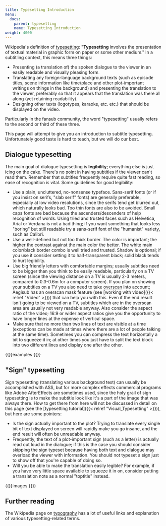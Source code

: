 ```yaml
---
title: Typesetting Introduction
menu:
  docs:
    parent: typesetting
    name: Typesetting Introduction
weight: 4000
---
```


Wikipedia's definition of
[typesetting](http://en.wikipedia.org/wiki/Typesetting): "**Typesetting**
involves the presentation of textual material in graphic form on paper or some
other medium." In a subtitling context, this means three things:

* Presenting (a translation of) the spoken dialogue to the viewer in an easily
  readable and visually pleasing form.
* Translating any foreign-language background texts (such as episode titles,
  scene information like time/place and other plot-important writings on things
  in the background) and presenting the translation to the viewer, preferably
  so that it appears that the translation was there all along (yet retaining
  readability).
* Designing other texts (logotypes, karaoke, etc. etc.) that should be
  displayed on the video.

Particularly in the fansub community, the word "typesetting" usually refers to
the second or third of these three.

This page will attempt to give you an introduction to subtitle typesetting.
Unfortunately good taste is hard to teach, but we will do our best.

## Dialogue typesetting ##
The main goal of dialogue typesetting is **legibility**; everything else is
just icing on the cake. There's no point in having subtitles if the viewer
can't read them. Remember that subtitles frequently require quite fast reading,
so ease of recognition is vital. Some guidelines for good legibility:

* Use a plain, uncluttered, no-nonsense typeface. Sans-serif fonts (or if you
  insist on serifs, "slab serif" fonts) are generally preferable, especially at
  low video resolutions, since the serifs tend get blurred out, which naturally
  looks bad. Too thin fonts are also to be avoided. Small caps fonts are bad
  because the ascenders/descenders of  help recognition of words. Using tried
  and trusted faces such as Helvetica, Arial or Verdana is not a bad thing; if
  you want something that looks less "boring" but still readable try a
  sans-serif font of the "humanist" variety, such as Calibri.
* Use a well-defined but not too thick border. The color is important; the
  higher the contrast against the main color the better. The white main
  color/black border combo is well tried and trusted. Shadow is optional; if
  you use it consider setting it to half-transparent black; solid black tends
  to hurt legibility.
* Use big friendly letters with comfortable margins; usually subtitles need to
  be bigger than you think to be easily readable, particularly on a TV screen
  (since the viewing distance on a TV is usually 2-3 meters, compared to
  0.3-0.6m for a computer screen). If you plan on showing your subtitles on a
  TV you also need to take [overscan](http://en.wikipedia.org/wiki/Overscan)
  into account; Aegisub has an overscan mask feature (see [working with video]({{< relref "Video" >}})) that can help you with this. Even if the end result isn't
  going to be viewed on a TV, subtitles which are in the overscan area are
  usually not very readable anyway. Also consider the aspect ratio of the
  video; 16:9 or wider aspect ratios give you the opportunity to have longer
  lines at the expense of vertical space.
* Make sure that no more than two lines of text are visible at a time
  (exceptions can be made at times where there are a lot of people talking at
  the same time). Sometimes you can compress the text horizontally a bit to
  squeeze it in; at other times you just have to split the text block into two
  different lines and display one after the other.

{{<todo>}}examples {{</todo>}}

## "Sign" typesetting ##
Sign typesetting (translating various background text) can usually be
accomplished with ASS, but for more complex effects commercial programs like
Adobe AfterEffects are sometimes used, since the holy grail of sign typesetting
is to make the subtitle look like it's a part of the image that was always
there. How to get there from here will not be discussed in detail on this page
(see the [typesetting tutorial]({{< relref "Visual_Typesetting" >}})), but here are some
pointers:

* Is the sign actually important to the plot? Trying to translate every single
  bit of text displayed on screen will rapidly make you go insane, and the end
  result will often be unreadable anyway.
* Frequently, the text of a plot-important sign (such as a letter) is actually
  read out loud in the dialogue; if this is the case you should consider
  skipping the sign typeset because having both text and dialogue may overload
  the viewer with information. You should not typeset a sign just to show off
  that you're capable of doing so.
* Will you be able to make the translation easily legible? For example, if you
  have very little space available to squeeze it in on, consider putting a
  translation note as a normal "toptitle" instead.

{{<todo>}}images {{</todo>}}

## Further reading ##
The Wikipedia page on [typography](http://en.wikipedia.org/wiki/Typography) has
a lot of useful links and explanation of various typesetting-related terms.

